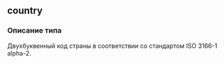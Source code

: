 ## country
### Описание типа
Двухбуквенный код страны в соответствии со стандартом ISO 3166-1 alpha-2.

